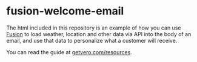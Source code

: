 # fusion-welcome-email

The html included in this repository is an example of how you can use [Fusion](getvero.com/fusion) to load weather, location and other data via API into the body of an email, and use that data to personalize what a customer will receive.

You can read the guide at [getvero.com/resources](getvero.com/resources/load-data-api-personalise-emails).
